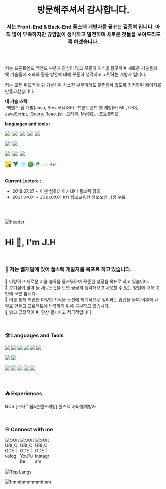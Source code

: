 <h1 align="center">방문해주셔서 감사합니다.</h1>
<h3 align="center">
  저는 Front-End & Back-End 풀스택 개발자를 꿈꾸는 김종혁 입니다.
  아직 많이 부족하지만 끊임없이 생각하고 발전하며 새로운 것들을 보여드리도록 하겠습니다.
</h3>
<br /><br />
<p>
저는 프론트엔드,백엔드 부분에 관심이 많고 꾸준히 지식을 탐구하며 새로운 기술들과 옛 기술들에 조화와 활용 방안에 대해 꾸준히 생각하고 고민하는 개발자 입니다.
  
저는 모든 피드백에 귀 기울이며 사소한 부분이라도 불편함이 없도록 최적화된 페이지를 만들고싶습니다.
</p>

  <!-- 
- 💼 IT 풀스택 강의가 필요하세요? 의뢰해 주세요, [이메일](mailto:indopop@naver.com ) :)
- 💬 어떠한 것이든 문의해 주세요, 기꺼이 도움을;;
<br>
 -->

**내 기술 스택:**  
-백엔드 웹 개발(Java, Servlet/J)SP)
-프론트엔드 웹 개발(HTML, CSS, JavaScript, jQuery, React.js)
-오라클, MySQL
-포트폴리오
<br>


**languages and tools :**
<!-- 뱃지 사용방법 -->
  <!-- 뱃지 아이콘 사이트 -->
  <!--   <img src="https://img.shields.io/badge/{내용}-{배경 색깔}?style={스타일}&logo={로고이름}&logoColor={로고 색깔}"/> -->
  
<p><img src="https://img.shields.io/badge/HTML5-E34F26?style=flat&logo=html5&logoColor=white"/>&nbsp;&nbsp;<img src="https://img.shields.io/badge/CSS3-1572B6?style=flat&logo=css3&logoColor=white"/>&nbsp;&nbsp;<img src="https://img.shields.io/badge/JavaScript-gray?style=flat&logo=JavaScript&logoColor=F7DF1E"/>&nbsp;&nbsp;<img src="https://img.shields.io/badge/jQuery-0769AD?style=flat&logo=jQuery&logoColor=339933"/>&nbsp;&nbsp;<img src="https://img.shields.io/badge/React-white?style=flat&logo=React&logoColor=61DAFB"/></p>

<p><img src="https://img.shields.io/badge/Oracle-F80000?style=flat&logo=Oracle&logoColor=4479A1"/>&nbsp;&nbsp;<img src="https://img.shields.io/badge/JAVA-8F0000?style=flat&logo&logoColor=4479A1"/></p>

<p><img src="https://img.shields.io/badge/Notion-ffffff?style=flat&logo=Notion&logoColor=black"/>&nbsp;&nbsp;<img src="https://img.shields.io/badge/GitHub-gray?style=flat&logo=GitHub&logoColor=black"/>&nbsp;&nbsp;<img src="https://img.shields.io/badge/Git-blue?style=flat&logo=Git&logoColor=F05032"/>&nbsp;&nbsp;</p>
<code><img height="20" src="https://raw.githubusercontent.com/github/explore/80688e429a7d4ef2fca1e82350fe8e3517d3494d/topics/javascript/javascript.png"></code>
<code><img height="20" src="https://raw.githubusercontent.com/github/explore/80688e429a7d4ef2fca1e82350fe8e3517d3494d/topics/vue/vue.png"></code>
<code><img height="20" src="https://raw.githubusercontent.com/github/explore/80688e429a7d4ef2fca1e82350fe8e3517d3494d/topics/react/react.png"></code>
<code><img height="20" src="https://raw.githubusercontent.com/github/explore/80688e429a7d4ef2fca1e82350fe8e3517d3494d/topics/nodejs/nodejs.png"></code>
<code><img height="20" src="https://raw.githubusercontent.com/github/explore/80688e429a7d4ef2fca1e82350fe8e3517d3494d/topics/python/python.png"></code>
<code><img height="20" src="https://raw.githubusercontent.com/github/explore/80688e429a7d4ef2fca1e82350fe8e3517d3494d/topics/mysql/mysql.png"></code>
<code><img height="20" src="https://raw.githubusercontent.com/github/explore/80688e429a7d4ef2fca1e82350fe8e3517d3494d/topics/git/git.png"></code>
<br>
<br>

**Current Lecture :** 

- 2018.07.27 ~ 이젠 컴퓨터 아카데미 풀스택 강의
- 2021.04.01 ~ 2021.09.01 KH 정보교육원 정보보안 과정 수료
<br /><br />


<br />

![header](https://capsule-render.vercel.app/api?type=waving&color=0:ca848a,100:ffbe98&height=250&section=header&text=Welcome!😊&desc=This%20is%20Git&fontSize=60&animation=fadeIn&fontColor=fff)


<h1>Hi 👋, I'm J.H</h1>
<br>

### 🙋 저는 웹개발에 있어 풀스택 개발자를 목포료 하고 있습니다. <br>
🔅 다양하고 새로운 기술 습득을 즐거워하며 꾸준한 성장을 목표로 하고 있습니다. <br>
🔅 호기심이 많아 늘 새로운것을 보면 곰곰히 생각해보고 사용할 수 있는 방법에 대해 고민해 보곤 합니다. <br>
🔅 이를 통해 학습한 다양한 지식을 노션에 체계적으로 정리하는 습관을 들여 이후에 내껄로 만들고 프로젝트에 반영하기 위해 공부하고 있습니다. <br>
🔅 밝고 긍정적이며, 항상 활기차고 적극적입니다.

<br>

### 🛠 Languages and Tools
<p>
  <img src="https://img.shields.io/badge/HTML5-E34F26?style=flat-square&logo=html5&logoColor=fff"/>
  <img src="https://img.shields.io/badge/CSS3-1572B6?style=flat-square&logo=css3&logoColor=fff"/> 
  <img src="https://img.shields.io/badge/JavaScript-F7DF1E?style=flat-square&logo=JavaScript&logoColor=fff"/> 
  <img src="https://img.shields.io/badge/jQuery-0769AD?style=flat-square&logo=jQuery&logoColor=fff"/> 
  <img src="https://img.shields.io/badge/React-61DAFB?style=flat-square&logo=React&logoColor=fff"/>
  <img src="https://img.shields.io/badge/Spring-6DB33F?style=flat-square&logo=spring&logoColor=fff"/>
</p>
<p>
  <img src="https://img.shields.io/badge/Oracle-F80000?style=flat-square&logo=Oracle&logoColor=4479A1"/> 
  <img src="https://img.shields.io/badge/JAVA-8F0000?style=flat-square&logo=Java&logoColor=4479A1"/>
</p>
<p>
  <img src="https://img.shields.io/badge/Notion-ffffff?style=flat-square&logo=Notion&logoColor=black"/> 
  <img src="https://img.shields.io/badge/GitHub-gray?style=flat-square&logo=GitHub&logoColor=black"/> 
  <img src="https://img.shields.io/badge/Git-blue?style=flat-square&logo=Git&logoColor=F05032"/> 
  <img src="https://img.shields.io/badge/Visual Studio Code-007ACC?style=flat-square&logo=visualstudiocode&logoColor=#007ACC"/> 
  <img src="https://img.shields.io/badge/Eclipse IDE-2C2255?style=flat-square&logo=eclipseide&logoColor=#fff"/> 
</p>

<br>

### ⛺ Experiences
<p>NCS [스마트웹&콘텐츠개발] 풀스택 자바웹개발자</p>

<br>

### ♾️ Connect with me

[<img align="left" alt="SOKURI_CODE | velog" width="48px" src="https://img.icons8.com/color/48/000000/blog.png" />][website]
[<img align="left" alt="SOKURI_CODE | YouTube" width="48px" src="https://img.icons8.com/color/48/000000/youtube-play.png" />][youtube]
[<img align="left" alt="SOKURI_CODE | Instagram" width="48px" src="https://img.icons8.com/color/48/000000/instagram-new--v2.png" />][instagram]

[website]: http://febseo.dothome.co.kr
[youtube]: https://www.youtube.com/watch?v=64J_L24nSQQ
[instagram]: https://www.instagram.com/seolin_bi/  

<br><br><br><br><br><br>
[![Top Langs](https://github-readme-stats.vercel.app/api/top-langs/?username=hmmhmmhmmhmm&layout=donut)](https://github.com/hmmhmmhmmhmm/github-readme-stats)

<img align="center" src="https://github-readme-stats.vercel.app/api?username=hmmhmmhmmhmm&show_icons=true&locale=en" alt="hmmhmmhmmhmm" />


<!--
**hmmhmmhmmhmmhmmhmmhmmhmm**는 GitHub 프로필에 'README.md ' (이 파일)이 표시되기 때문에 ✨ _special_ ✨ 저장소입니다.

다음은 여러분을 시작하게 할 몇 가지 아이디어입니다:

- 🔭 현재 작업 중입니다 ...
- 🌱 저는 현재 배우고 있습니다 ...
- 👯 저는 ...에 대해 협력하고 싶습니다.
- 🤔 도움을 구하고 있습니다 ...
- 💬 저에게 물어보세요 ...
- 📫 나에게 연락하는 방법: ...
- 😄 대명사: ...
- ⚡ 재미있는 사실: ...
-->
